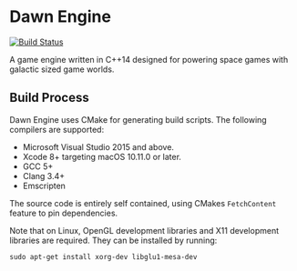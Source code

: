 Dawn Engine
===========
[![Build Status](https://travis-ci.org/dgavedissian/dawnengine.svg?branch=develop)](https://travis-ci.org/dgavedissian/dawnengine)

A game engine written in C++14 designed for powering space games with galactic sized game worlds.

Build Process
-------------

Dawn Engine uses CMake for generating build scripts. The following compilers are supported:

* Microsoft Visual Studio 2015 and above.
* Xcode 8+ targeting macOS 10.11.0 or later.
* GCC 5+
* Clang 3.4+
* Emscripten

The source code is entirely self contained, using CMakes `FetchContent` feature to pin dependencies.

Note that on Linux, OpenGL development libraries and X11 development libraries are required. They can be installed by
running:
```
sudo apt-get install xorg-dev libglu1-mesa-dev
```